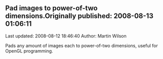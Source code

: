 ## Pad images to power-of-two dimensions.Originally published: 2008-08-13 01:06:11 
Last updated: 2008-08-12 18:46:40 
Author: Martin Wilson 
 
Pads any amount of images each to power-of-two dimensions, useful for OpenGL programming.